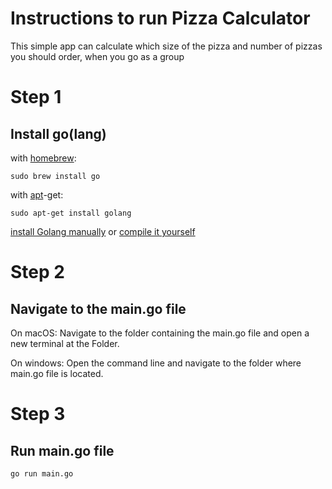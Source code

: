 # Instructions to run Pizza Calculator

This simple app can calculate which size of the pizza and number of pizzas you should order, when you go as a group

# Step 1

## Install go(lang)

with [homebrew](http://mxcl.github.io/homebrew/):

```Shell
sudo brew install go
```

with [apt](http://packages.qa.debian.org/a/apt.html)-get:

```Shell
sudo apt-get install golang
```

[install Golang manually](https://golang.org/doc/install)
or
[compile it yourself](https://golang.org/doc/install/source)

# Step 2

## Navigate to the main.go file

On macOS: Navigate to the folder containing the main.go file and open a new terminal at the Folder.

On windows: Open the command line and navigate to the folder where main.go file is located.

# Step 3

## Run main.go file

```Shell
go run main.go
```
